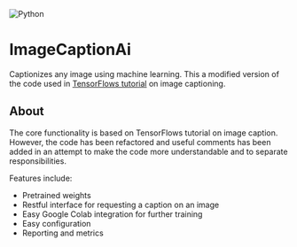 <img alt="Python" src="https://img.shields.io/badge/python%20-%2314354C.svg?&style=for-the-badge&logo=python&logoColor=white"/>

# ImageCaptionAi
Captionizes any image using machine learning. This a modified version of the code used in [TensorFlows tutorial](https://www.tensorflow.org/tutorials/text/image_captioning) on image captioning. 

## About

The core functionality is based on TensorFlows tutorial on image caption. However, the code has been refactored and useful comments has been added in an attempt to make the code more understandable and to separate responsibilities. 

Features include: 
- Pretrained weights
- Restful interface for requesting a caption on an image
- Easy Google Colab integration for further training
- Easy configuration 
- Reporting and metrics


